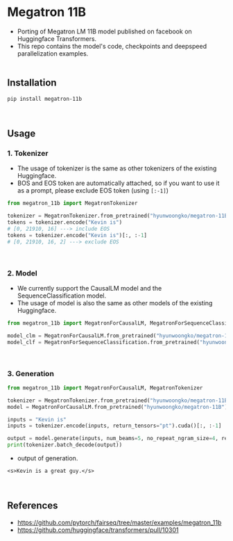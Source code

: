 # Megatron 11B
- Porting of Megatron LM 11B model published on facebook on Huggingface Transformers.
- This repo contains the model's code, checkpoints and deepspeed parallelization examples.
<br><br>
  
## Installation
```console
pip install megatron-11b
```
<br>

## Usage
### 1. Tokenizer
- The usage of tokenizer is the same as other tokenizers of the existing Huggingface.
- BOS and EOS token are automatically attached, so if you want to use it as a prompt, please exclude EOS token (using `[:-1]`)
```python
from megatron_11b import MegatronTokenizer

tokenizer = MegatronTokenizer.from_pretrained("hyunwoongko/megatron-11B")
tokens = tokenizer.encode("Kevin is")
# [0, 21910, 16] ---> include EOS
tokens = tokenizer.encode("Kevin is")[:, :-1]
# [0, 21910, 16, 2] ---> exclude EOS
```
<br>

### 2. Model
- We currently support the CausalLM model and the SequenceClassification model.
- The usage of model is also the same as other models of the existing Huggingface.

```python
from megatron_11b import MegatronForCausalLM, MegatronForSequenceClassification

model_clm = MegatronForCausalLM.from_pretrained("hyunwoongko/megatron-11B")
model_clf = MegatronForSequenceClassification.from_pretrained("hyunwoongko/megatron-11B")
```
<br>


### 3. Generation
```python
from megatron_11b import MegatronForCausalLM, MegatronTokenizer

tokenizer = MegatronTokenizer.from_pretrained("hyunwoongko/megatron-11B")
model = MegatronForCausalLM.from_pretrained("hyunwoongko/megatron-11B").half()

inputs = "Kevin is"
inputs = tokenizer.encode(inputs, return_tensors="pt").cuda()[:, :-1]  # exclude EOS

output = model.generate(inputs, num_beams=5, no_repeat_ngram_size=4, repetition_penalty=1.2)
print(tokenizer.batch_decode(output))
```
- output of generation.
```
<s>Kevin is a great guy.</s>
```
<br>

## References
- https://github.com/pytorch/fairseq/tree/master/examples/megatron_11b
- https://github.com/huggingface/transformers/pull/10301
